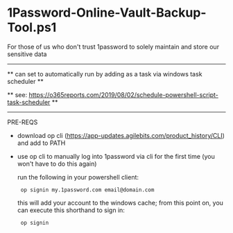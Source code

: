 # 1Password-Online-Vault-Backup-Tool.ps1

For those of us who don't trust 1password to solely maintain and store our sensitive data

------------------------------------

** can set to automatically run by adding as a task via windows task scheduler **

** see: https://o365reports.com/2019/08/02/schedule-powershell-script-task-scheduler **

------------------------------------

 PRE-REQS                     

 * download op cli (https://app-updates.agilebits.com/product_history/CLI) and add to PATH

 * use op cli to manually log into 1password via cli for the first time (you won't have to do this again)
   
    run the following in your powershell client: 
        
        op signin my.1password.com email@domain.com

    this will add your account to the windows cache; from this point on, you can execute this shorthand to sign in: 
        
        op signin
